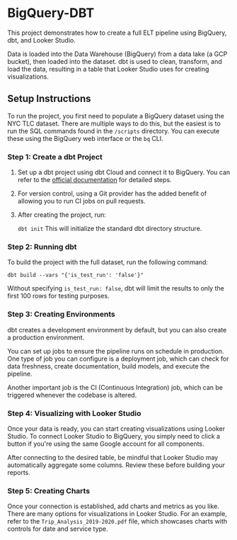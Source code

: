 # BigQuery-DBT

This project demonstrates how to create a full ELT pipeline using BigQuery, dbt, and Looker Studio.

Data is loaded into the Data Warehouse (BigQuery) from a data lake (a GCP bucket), then loaded into the dataset. dbt is used to clean, transform, and load the data, resulting in a table that Looker Studio uses for creating visualizations.

## Setup Instructions

To run the project, you first need to populate a BigQuery dataset using the NYC TLC dataset. There are multiple ways to do this, but the easiest is to run the SQL commands found in the `/scripts` directory. You can execute these using the BigQuery web interface or the `bq` CLI.

### Step 1: Create a dbt Project

1. Set up a dbt project using dbt Cloud and connect it to BigQuery. You can refer to the [official documentation](https://docs.getdbt.com/guides/bigquery?step=1) for detailed steps.
   
2. For version control, using a Git provider has the added benefit of allowing you to run CI jobs on pull requests.

3. After creating the project, run:

   ``` dbt init ```
This will initialize the standard dbt directory structure.


### Step 2: Running dbt
To build the project with the full dataset, run the following command:

``` dbt build --vars "{'is_test_run': 'false'}" ```

Without specifying `is_test_run: false`, dbt will limit the results to only the first 100 rows for testing purposes.

### Step 3: Creating Environments
dbt creates a development environment by default, but you can also create a production environment.

You can set up jobs to ensure the pipeline runs on schedule in production. One type of job you can configure is a deployment job, which can check for data freshness, create documentation, build models, and execute the pipeline.

Another important job is the CI (Continuous Integration) job, which can be triggered whenever the codebase is altered.

### Step 4: Visualizing with Looker Studio
Once your data is ready, you can start creating visualizations using Looker Studio. To connect Looker Studio to BigQuery, you simply need to click a button if you're using the same Google account for all components.

After connecting to the desired table, be mindful that Looker Studio may automatically aggregate some columns. Review these before building your reports.

### Step 5: Creating Charts
Once your connection is established, add charts and metrics as you like. There are many options for visualizations in Looker Studio. For an example, refer to the `Trip_Analysis_2019-2020.pdf` file, which showcases charts with controls for date and service type.